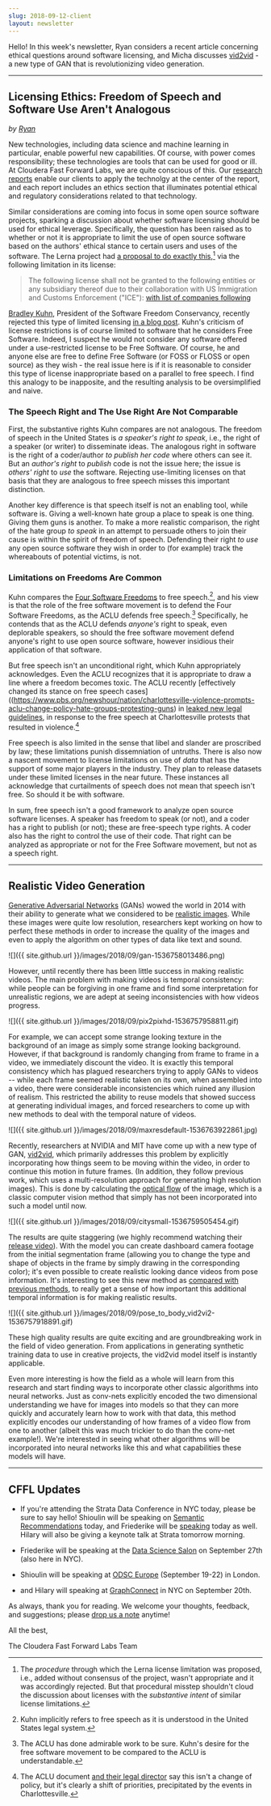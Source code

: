```yaml
---
slug: 2018-09-12-client
layout: newsletter
---
```


Hello!  In this week's newsletter, Ryan considers a recent article concerning ethical questions around software licensing, and Micha discusses [vid2vid](https://tcwang0509.github.io/vid2vid/) - a new type of GAN that is revolutionizing video generation.

---

## Licensing Ethics: Freedom of Speech and Software Use Aren't Analogous
_by [Ryan](https://twitter.com/jqpubliq)_

New technologies, including data science and machine learning in particular, enable powerful new capabilities. Of course, with power comes responsibility; these technologies are tools that can be used for good or ill. At Cloudera Fast Forward Labs, we are quite conscious of this. Our [research reports](https://www.cloudera.com/products/fast-forward-labs-research.html) enable our clients to apply the technolgy at the center of the report, and each report includes an ethics section that illuminates potential ethical and regulatory considerations related to that technology.

Similar considerations are coming into focus in some open source software projects, sparking a discussion about whether software licensing should be used for ethical leverage. Specifically, the question has been raised as to whether or not it is appropriate to limit the use of open source software based on the authors' ethical stance to certain users and uses of the software. The Lerna project had [a proposal to do exactly this](https://github.com/lerna/lerna/pull/1616),[^1] via the following limitation in its license:

> The following license shall not be granted to the following entities or any subsidiary thereof due to their collaboration with US Immigration and Customs Enforcement ("ICE"): [with list of companies following](https://github.com/lerna/lerna/pull/1616)

[Bradley Kuhn](https://sfconservancy.org/about/officers/), President of the Software Freedom Conservancy, recently rejected this type of limited licensing [in a blog post](https://sfconservancy.org/blog/2018/aug/30/big-tent/). Kuhn's criticism of license restrictions is of course limited to software that he considers Free Software. Indeed, I suspect he would not consider any software offered under a use-restricted license to be Free Software. Of course, he and anyone else are free to define Free Software (or FOSS or FLOSS or open source) as they wish - the real issue here is if it is reasonable to consider this type of license inappropriate based on a parallel to free speech. I find this analogy to be inapposite, and the resulting analysis to be oversimplified and naive.

### The Speech Right and The Use Right Are Not Comparable

First, the substantive rights Kuhn compares are not analogous. The freedom of speech in the United States is _a speaker's right to speak_, i.e., the right of a speaker (or writer) to disseminate ideas. The analogous right in software is the right of a coder/author _to publish her code_ where others can see it. But an _author's right_ to _publish_ code is not the issue here; the issue is _others' right_ to _use_ the software. Rejecting use-limiting licenses on that basis that they are analogous to free speech misses this important distinction.

Another key difference is that speech itself is not an enabling tool, while software is. Giving a well-known hate group a place to speak is one thing. Giving them guns is another. To make a more realistic comparison, the right of the hate group _to speak_ in an attempt to persuade others to join their cause is within the spirit of freedom of speech. Defending their right _to use_ any open source software they wish in order to (for example) track the whereabouts of potential victims, is not.

### Limitations on Freedoms Are Common

Kuhn compares the [Four Software Freedoms](https://www.gnu.org/philosophy/free-sw.html.en) to free speech.[^2], and his view is that the role of the free software movement is to defend the Four Software Freedoms, as the ACLU defends free speech.[^3] Specifically, he contends that as the ACLU defends _anyone's_ right to speak, even deplorable speakers, so should the free software movement defend anyone's right to use open source software, however insidious their application of that software.

But free speech isn't an unconditional right, which Kuhn appropriately acknowledges. Even the ACLU recognizes that it is appropriate to draw a line where a freedom becomes toxic. The ACLU recently [effectively changed its stance on free speech cases]((https://www.pbs.org/newshour/nation/charlottesville-violence-prompts-aclu-change-policy-hate-groups-protesting-guns) in [leaked new legal guidelines](http://online.wsj.com/public/resources/documents/20180621ACLU.pdf), in response to the free speech at Charlottesville protests that resulted in violence.[^4] 

Free speech is also limited in the sense that libel and slander are proscribed by law; these limitations punish dissemniation of untruths. There is also now a nascent movement to license limitations on use of _data_ that has the support of some major players in the industry. They plan to release datasets under these limited licenses in the near future. These instances all acknowledge that curtailments of speech does not mean that speech isn't free. So should it be with software.

In sum, free speech isn't a good framework to analyze open source software licenses. A speaker has freedom to speak (or not), and a coder has a right to publish (or not); these are free-speech type rights. A coder also has the right to control the use of their code. That right can be analyzed as appropriate or not for the Free Software movement, but not as a speech right.


[^1]: The _procedure_ through which the Lerna license limitation was proposed, i.e., added without consensus of the project, wasn't appropriate and it was accordingly rejected. But that procedural misstep shouldn't cloud the discussion about licenses with the _substantive intent_ of similar license limitations.

[^2]: Kuhn implicitly refers to free speech as it is understood in the United States legal system.

[^3]: The ACLU has done admirable work to be sure. Kuhn's desire for the free software movement to be compared to the ACLU is understandable.

[^4]: The ACLU document [and their legal director](https://www.aclu.org/blog/free-speech/aclus-longstanding-commitment-defending-speech-we-hate) say this isn't a change of policy, but it's clearly a shift of priorities, precipitated by the events in Charlottesville.


---

## Realistic Video Generation

[Generative Adversarial Networks][6] (GANs) wowed the world in 2014 with their
ability to generate what we considered to be [realistic images][4]. While these
images were quite low resolution, researchers kept working on how to perfect
these methods in order to increase the quality of the images and even to apply
the algorithm on other types of data like text and sound.

![]({{ site.github.url }}/images/2018/09/gan-1536758013486.png)

However, until recently there has been little success in making realistic
videos. The main problem with making videos is temporal consistency: while
people can be forgiving in one frame and find some interpretation for
unrealistic regions, we are adept at seeing inconsistencies with how videos
progress.

![]({{ site.github.url }}/images/2018/09/pix2pixhd-1536757958811.gif)

For example, we can accept some strange looking texture in the background of an
image as simply some strange looking background. However, if that background is
randomly changing from frame to frame in a video, we immediately discount the
video. It is exactly this temporal consistency which has plagued researchers
trying to apply GANs to videos -- while each frame seemed realistic taken on
its own, when assembled into a video, there were considerable inconsistencies
which ruined any illusion of realism. This restricted the ability to reuse
models that showed success at generating individual images, and forced
researchers to come up with new methods to deal with the temporal nature of
videos.

![]({{ site.github.url }}/images/2018/09/maxresdefault-1536763922861.jpg)

Recently, researchers at NVIDIA and MIT have come up with a new type of
GAN, [vid2vid][1], which primarily addresses this problem by explicitly
incorporating how things seem to be moving within the video, in order to continue
this motion in future frames. (In addition, they follow previous work, which uses
a multi-resolution approach for generating high resolution images). This is done
by calculating the [optical flow][5] of the image, which is a classic computer
vision method that simply has not been incorporated into such a model until now.

![]({{ site.github.url }}/images/2018/09/citysmall-1536759505454.gif)

The results are quite staggering (we highly recommend watching their [release
video][2]). With the model you can create dashboard camera footage from the initial
segmentation frame (allowing you to change the type and shape of objects in the
frame by simply drawing in the corresponding color); it's even possible to create realistic looking
dance videos from pose information. It's interesting to see this new method as
[compared with previous methods][3], to really get a sense of how important this
additional temporal information is for making realistic results.

![]({{ site.github.url }}/images/2018/09/pose_to_body_vid2vi2-1536757918891.gif)

These high quality results are quite exciting and are groundbreaking work in
the field of video generation. From applications in generating synthetic
training data to use in creative projects, the vid2vid model itself is instantly
applicable.

Even more interesting is how the field as a whole will learn from this
research and start finding ways to incorporate other classic algorithms into
neural networks. Just as conv-nets explicitly encoded the two dimensional
understanding we have for images into models so that they can more quickly and
accurately learn how to work with that data, this method explicitly encodes our
understanding of how frames of a video flow from one to another (albeit this was
much trickier to do than the conv-net example!). We're interested in seeing what
other algorithms will be incorporated into neural networks like this and what
capabilities these models will have.

[1]: https://tcwang0509.github.io/vid2vid/
[2]: https://www.youtube.com/watch?v=GrP_aOSXt5U&feature=youtu.be
[3]: https://www.youtube.com/watch?v=A7g4mLD1E1E
[4]: https://arxiv.org/abs/1701.07875
[5]: https://en.wikipedia.org/wiki/Optical_flow
[6]: https://arxiv.org/abs/1406.2661

---

## CFFL Updates

* If you're attending the Strata Data Conference in NYC today, please be sure to say hello!  Shioulin will be speaking on [Semantic Recommendations](https://conferences.oreilly.com/strata/strata-ny/public/schedule/detail/69260) today, and Friederike will be [speaking](https://conferences.oreilly.com/strata/strata-ny/public/schedule/detail/69365) today as well.  Hilary will also be giving a keynote talk at Strata tomorrow morning.

* Friederike will be speaking at the [Data Science Salon](https://www.eventbrite.com/e/data-science-salon-nyc-tickets-40072527007) on September 27th (also here in NYC).

* Shioulin will be speaking at [ODSC Europe](https://odsc.com/london) (September 19-22) in London.

* and Hilary will speaking at [GraphConnect](https://neo4j.com/blog/hilary-mason-cloudera-stephen-ogrady-redmonk-keynote-graphconnect/) in NYC on September 20th.

As always, thank you for reading. We welcome your thoughts, feedback, and suggestions; please [drop us a note](mailto:cffl@cloudera.com) anytime!

All the best,

The Cloudera Fast Forward Labs Team
